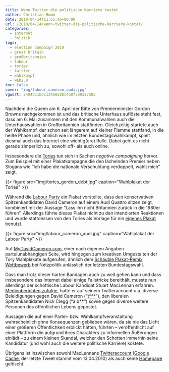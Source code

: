 ```yaml
---
title: Wenn Twitter die politische Karriere kostet
author: Christian Humm
date: 2010-04-14T11:55:46+00:00
url: /2010/04/14/wenn-twitter-die-politische-karriere-kostet/
categories:
  - Internet
  - Politik
tags:
  - election campaign 2010
  - great britain
  - großbritannien
  - labour
  - tories
  - twitter
  - wahlkampf
  - web2.0
toc: false
cover: "img/labour_cameron_audi.jpg"
vgwort: 2404bc1bdc134a928bc458f389327585
---
```


Nachdem die Queen am 6. April der Bitte von Premierminister Gordon Browns nachgekommen ist und das britische Unterhaus auflöste steht fest, dass am 6. Mai zusammen mit den Kommunalwahlen auch die Unterhauswahlen in Großbritannien stattfinden. Gleichzeitig startete auch der Wahlkampf, der schon seit längerem auf kleiner Flamme stattfand, in die heiße Phase und, ähnlich wie im letzten Bundestagswahlkampf, spielt diesmal auch das Internet eine wichtig(ere) Rolle. Dabei geht es nicht gerade zimperlich zu, sowohl off- als auch online.

<!--more-->

Insbesondere die [Tories][1] tun sich in Sachen _negative campaigning_ hervor. Zum Beispiel mit einer Plakatkampagne die den lächelnden Premier neben Slogans wie &#8220;Ich habe die nationale Verschuldung verdoppelt, wählt mich&#8221; zeigt.

{{< figure src="img/tories_gordon_debt.jpg" caption="Wahlplakat der Tories" >}}

 Während die [Labour Party][2] ein Plakat vorstellte, dass den konservativen Spitzenkandidaten David Cameron auf einem Audi Quattro sitzen zeigt, kombiniert mit der Aussage &#8220;Lass ihn nicht Britannien zurück in die 1980er führen&#8221;. Allerdings führte dieses Plakat nicht zu den intendierten Reaktionen und wurde stattdessen von den Tories als Vorlage für ein [eigenes Plakat][3] benutzt.

{{< figure src="img/labour_cameron_audi.jpg" caption="Wahlplakat der Labour Party" >}}

Auf [MyDavidCameron.com][4], einer nach eigenen Angaben parteiunabhängigen Seite, wird hingegen zum kreativen Umgestalten der Tory Wahlplakate aufgerufen, ähnlich dem [Schäuble Plakat-Remix Wettbewerb][5] bei Netzpolitik anlässlich der letzten Bundestagswahl.

Dass man trotz dieser harten Bandagen auch zu weit gehen kann und dass insbesondere das Internet dabei einige Fallstricke bereithält, musste nun allerdings der schottische Labour Kandidat Stuart MacLennan erfahren. [Medienberichten zufolge][6], hatte er auf seinem Twitteraccount u.a. diverse Beleidigungen gegen David Cameron (&#8220;[t\***][7]&#8220;), den liberalen Spitzenkandidaten Nick Clegg (&#8220;a b\***\***&#8221;) sowie gegen diverse weitere Personen des öffentlichen Lebens gepostet.

Aussagen die auf einer Partei- bzw. Wahlkampfveranstaltung wahrscheinlich ohne Konsequenzen geblieben wären, da sie nie das Licht einer größeren Öffentlichkeit erblickt hätten, führten &#8211; veröffentlicht auf einer Plattform die aufgrund ihres Charakters zu informellen Äußerungen einlädt &#8211; zu einem kleinen Skandal, welcher den Schotten immerhin seine Kandidatur (und wohl auch die weitere politische Karriere) kostete.

Übrigens ist inzwischen sowohl MacLennans [Twitteraccount][8] ([Google Cache][9], der letzte Tweet stammt vom 13.04.2010) als auch seine [Homepage][10] gelöscht.

 [1]: http://www.conservatives.com/ "Homepage der Conservative Party"
 [2]: http://www.labour.org.uk/ "Homepage der Labour Party"
 [3]: http://www.guardian.co.uk/politics/gallery/2010/mar/30/general-election-2010-labour?picture=361181467
 [4]: http://mydavidcameron.com/
 [5]: http://www.netzpolitik.org/2009/die-gewinner-des-schaeuble-plakat-remix-wettbewerb/ "netzpolitik.org - Die Gewinner des Schäuble Plakat-Remix-Wettbewerb"
 [6]: http://www.timesonline.co.uk/tol/news/politics/article7093061.ece "Times Online - Labour candidate Stuart MacLennan sacked over Twitter rants"
 [7]: http://dict.leo.org/ende?lp=ende&lang=de&searchLoc=0&cmpType=relaxed&sectHdr=on&spellToler=&search=twat
 [8]: http://twitter.com/stuartmaclennan "ehemaliger Twitteraccound von Stuart MacLennan"
 [9]: http://webcache.googleusercontent.com/search?q=cache:u5ldtbaNY4oJ:twitter.com/stuartmaclennan+Stuart+MacLennan&cd=8&hl=en&ct=clnk&gl=us&client=firefox-a "archivierte Version von MacLennans Twitteraccount"
 [10]: http://www.stuartmaclennan.co.uk/ "ehemalige Homepage von Stuart MacLennan"
